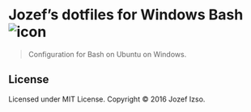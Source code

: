 # Jozef’s dotfiles for Windows Bash ![icon](https://img.shields.io/badge/platform-Windows_10_bash-blue.svg)

> Configuration for Bash on Ubuntu on Windows.


## License

Licensed under MIT License. Copyright © 2016 Jozef Izso.
